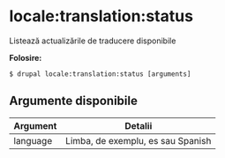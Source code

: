 # locale:translation:status
Listează actualizările de traducere disponibile

**Folosire:**
```
$ drupal locale:translation:status [arguments]
```

## Argumente disponibile
Argument | Detalii
---------|-------------
language | Limba, de exemplu, es sau Spanish
